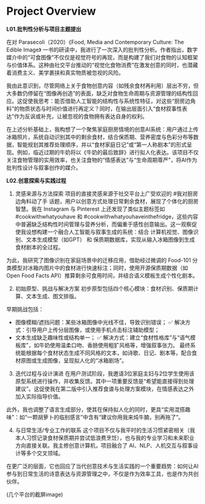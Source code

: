 # Project Overview

**L01.批判性分析与项目主题提出**

在对 Parasecoli（2020）《Food, Media and Contemporary Culture: The Edible Image》 一书的研读中，我进行了一次深入的批判性分析。作者指出，数字媒介中的“可食图像”不仅仅是视觉符号的再现，而是构建了我们对食物的认知框架与价值体系。这种由社交平台推动的“视觉化食物消费”在激发创意的同时，也潜藏着消费主义、美学裹挟和真实物质被忽视的风险。

我由此意识到，尽管网络上关于食物创意内容（如残余食材再利用）层出不穷，但大多数仍停留在“图像再创造”的表面，缺乏对食物生命周期与资源管理的结构性回应。这促使我思考：能否借助人工智能的结构性与系统性特征，对这些“厨房边角料”的物质状态与时间价值进行再定义？同时，在输出层面引入“食材叙事性表达”作为反讽或补充，让被忽视的食物拥有表达自身的权利。

在上述分析基础上，我构想了一个聚焦家庭厨房情境的创意AI系统：用户通过上传冰箱照片，系统自动识别其中的剩余食材，结合保质期、营养密度与色彩分布等数据，智能规划其推荐处理顺序，并以“食材家庭日记”或“第一人称剧本”的形式呈现。例如，临近过期的牛奶将以《牛奶的最后致辞》进行拟人化表达。该项目不仅关注食物管理的实用效率，也关注食物的“情感表达”与“生命周期尊严”，将AI作为批判性设计与叙事创作的媒介。

**L02.创意探索与实践过程**

1. 灵感来源与方法探索
项目的直接灵感来源于社交平台上广受欢迎的 #我对厨房边角料动了手 话题，用户以创意方式处理日常剩余食材，展现了个体化的厨房智慧。我在 Instagram 与 Pinterest 上还发现了类似主题标签如 #cookwithwhatyouhave 和 #cookwithwhatyouhaveinthefridge，这些内容中普遍缺乏结构性时间管理与营养分析，而偏重于感性创意输出。这一观察促使我设想构建一个融合人工智能与叙事生成的系统：结合 计算机视觉、图像识别、文本生成模型（如GPT） 和 保质期数据库，实现从输入冰箱图像到生成食材剧本的全过程。

为此，我研究了图像识别在家庭场景中的迁移应用，借助经过微调的 Food-101 分类模型对冰箱内图片中的食材进行快速标注；同时，使用开源保质期数据（如 Open Food Facts API）推算剩余可食用时间，并结合语义模板生成个性化剧本。

2. 初始原型、挑战与解决方案
初步原型包括四个核心模块：食材识别、保质期计算、文本生成、图文排版。

早期挑战包括：

 - 图像模糊/遮挡问题：某些冰箱图像中光线不佳，导致识别错误；
✅ 解决方式：引导用户上传分层图像，或使用手机点击标注辅助模型；
 - 文本生成缺乏趣味性或结构单一；
✅ 解决方式：建立“食材性格库”与“语气模板库”，如牛奶使用温柔口吻、香肠使用粗犷风格等，增强叙事张力。
最终系统能根据每个食材状态生成不同风格的文本，如诗歌、日记、剧本等，配合食材原图或生成图像，呈现拟人化的“冰箱剧场”。

3. 迭代过程与设计演进
在用户测试阶段，我邀请3位家庭主妇与2位学生使用该原型系统进行操作，并收集反馈。其中一项重要反馈是“希望能直接得到处理建议”。这促使我在第二版中引入推荐食谱与处理方案模块，在情感表达之外加入实际指导价值。

此外，我也调整了语言生成部分，使其在保持拟人化的同时，更具“实用混搭趣味”：如“一颗胡萝卜的临别感言”中含有“建议你用我来炖牛腩，别再拖了”。

4. 与日常生活/专业工作的联系
这个项目不仅与我平时的生活习惯紧密相关（我本人习惯记录食材保质期并尝试低浪费烹饪），也与我的专业学习和未来职业方向直接关联。我主修创意计算机，项目融合了 AI、NLP、人机交互与叙事设计等多个交叉领域。

在更广泛的层面，它也回应了当代创意技术与生活实践的一个重要趋势：如何让AI参与到日常生活的诗意表达与资源管理之中，不仅是作为效率工具，也是作为共创伙伴。

(几个平台的截屏image)

